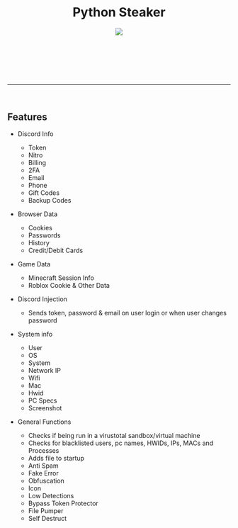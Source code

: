 <h1 align="center">
  Python Steaker
</h1>

<div align="center">
  <img  src="![image](https://user-images.githubusercontent.com/126974363/234686807-8fb7a08d-0974-43ab-b880-b2139b7ebf10.png)">
  <br>
  <img  src="">
  <img  src="">
  <br>
  <img  src="">
  <img  src="">
  <br>
  <img  src="">
  <img  src="">
  <hr  style="border-radius: 2%; margin-top: 60px; margin-bottom: 60px;"  noshade=""  size="20"  width="100%">
</div>

## Features

- Discord Info
    - Token
    - Nitro
    - Billing
    - 2FA 
    - Email
    - Phone
    - Gift Codes
    - Backup Codes

- Browser Data
    - Cookies
    - Passwords
    - History
    - Credit/Debit Cards

- Game Data
	- Minecraft Session Info
	- Roblox Cookie & Other Data

- Discord Injection
    - Sends token, password & email on user login or when user changes password

- System info
    - User
    - OS
    - System
    - Network IP
    - Wifi
    - Mac
    - Hwid
    - PC Specs
    - Screenshot

- General Functions
    - Checks if being run in a virustotal sandbox/virtual machine
    - Checks for blacklisted users, pc names, HWIDs, IPs, MACs and Processes
    - Adds file to startup
    - Anti Spam
    - Fake Error
    - Obfuscation
    - Icon
    - Low Detections
    - Bypass Token Protector
    - File Pumper
    - Self Destruct
